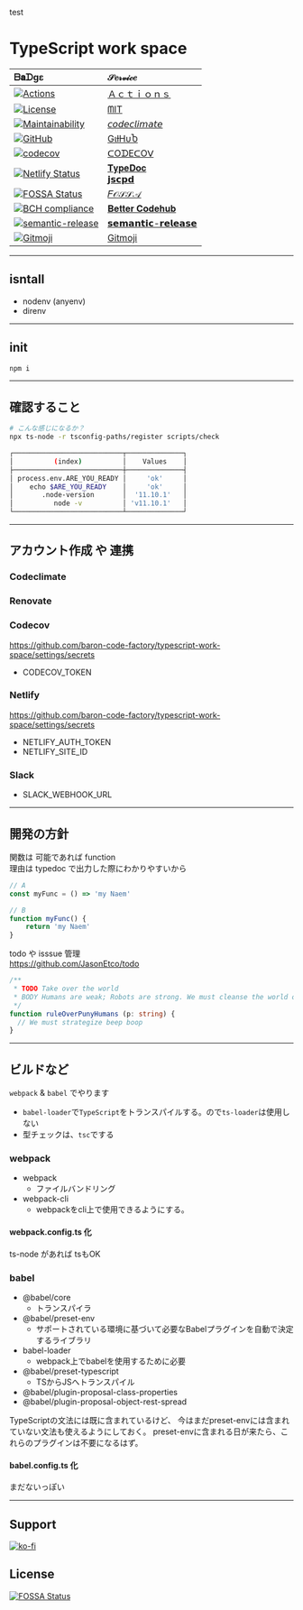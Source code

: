 test


# TypeScript work space

|  ᗷ𝐚ᗪgε | 𝒮𝑒𝓇𝓋𝒾𝒸𝑒 |
|:--------|:------|
|[![Actions](https://github.com/baron-code-factory/typescript-work-space/workflows/Node%20CI/badge.svg)](https://github.com/baron-code-factory/typescript-work-space/actions?workflow=Node+CI)|[Ａｃｔｉｏｎｓ](https://github.com/baron-code-factory/typescript-work-space/actions)
|[![License](https://img.shields.io/github/license/baron-code-factory/typescript-work-space?style=for-the-badge&logo=appveyor)](https://github.com/baron-code-factory/typescript-work-space/blob/master/LICENSE)|[ᗰIT](https://github.com/baron-code-factory/typescript-work-space/blob/master/LICENSE)
|[![Maintainability](https://api.codeclimate.com/v1/badges/f43a6023f2def572942c/maintainability)](https://codeclimate.com/github/baron-code-factory/typescript-work-space/maintainability)|[𝘤𝘰𝘥𝘦𝘤𝘭𝘪𝘮𝘢𝘵𝘦](https://codeclimate.com/github/baron-code-factory/typescript-work-space)
|[![GitHub](https://img.shields.io/badge/(%E3%81%A3%E2%97%94%E2%97%A1%E2%97%94)%E3%81%A3%20%E2%99%A5%20GitHub%20%E2%99%A5-%F0%9F%8D%BA%F0%9F%8D%BA%F0%9F%8D%BA-brightgreen?style=for-the-badge&logo=appveyor)](https://github.com/baronTommy)|[GιƚHυႦ](https://github.com/baronTommy)
|[![codecov](https://codecov.io/gh/baron-code-factory/typescript-work-space/branch/master/graph/badge.svg)](https://codecov.io/gh/baron-code-factory/typescript-work-space)|[ᑕOᗪEᑕOᐯ](https://codecov.io/gh/baron-code-factory/typescript-work-space)
|[![Netlify Status](https://api.netlify.com/api/v1/badges/9ac9d26b-1886-4f56-9ae6-2fa77789c77e/deploy-status)](https://app.netlify.com/sites/naughty-mayer-acdfab/deploys)|[𝐓𝐲𝐩𝐞𝐃𝐨𝐜](https://naughty-mayer-acdfab.netlify.com/typedoc/)<br>[𝗷𝘀𝗰𝗽𝗱](https://naughty-mayer-acdfab.netlify.com/jscpd/jscpd-report.html)
|[![FOSSA Status](https://app.fossa.com/api/projects/git%2Bgithub.com%2Fbaron-code-factory%2Ftypescript-work-space.svg?type=small)](https://app.fossa.com/projects/git%2Bgithub.com%2Fbaron-code-factory%2Ftypescript-work-space?ref=badge_small)|[𝐹𝒪𝒮𝒮𝒜](https://app.fossa.com/projects/git%2Bgithub.com%2Fbaron-code-factory%2Ftypescript-work-space/refs/branch/master/f014046d58177db2f863661167d05e17dd64ceac/preview)|
|[![BCH compliance](https://bettercodehub.com/edge/badge/baron-code-factory/typescript-work-space?branch=master)](https://bettercodehub.com/)|[𝐁𝐞𝐭𝐭𝐞𝐫 𝐂𝐨𝐝𝐞𝐡𝐮𝐛](https://bettercodehub.com)
|[![semantic-release](https://img.shields.io/badge/%20%20%F0%9F%93%A6%F0%9F%9A%80-semantic--release-e10079.svg)](https://github.com/baron-code-factory/typescript-work-space/releases)|[𝘀𝗲𝗺𝗮𝗻𝘁𝗶𝗰-𝗿𝗲𝗹𝗲𝗮𝘀𝗲](https://github.com/baron-code-factory/typescript-work-space/releases)|
|[![Gitmoji](https://img.shields.io/badge/gitmoji-%20😜%20😍-FFDD67.svg?style=flat-square)](https://gitmoji.carloscuesta.me/)|[Gitmoji](https://gitmoji.carloscuesta.me)|

---

## isntall
- nodenv (anyenv)
- direnv

---

## init
```bash
npm i
```

---


## 確認すること

```bash
# こんな感じになるか？
npx ts-node -r tsconfig-paths/register scripts/check

┌───────────────────────────┬──────────────┐
│          (index)          │    Values    │
├───────────────────────────┼──────────────┤
│ process.env.ARE_YOU_READY │     'ok'     │
│    echo $ARE_YOU_READY    │     'ok'     │
│       .node-version       │  '11.10.1'   │
│          node -v          │ 'v11.10.1'   │
└───────────────────────────┴──────────────┘
```

---

## アカウント作成 や 連携
### Codeclimate

### Renovate

### Codecov
https://github.com/baron-code-factory/typescript-work-space/settings/secrets  

- CODECOV_TOKEN

### Netlify
https://github.com/baron-code-factory/typescript-work-space/settings/secrets  

- NETLIFY_AUTH_TOKEN
- NETLIFY_SITE_ID

### Slack

- SLACK_WEBHOOK_URL

---
## 開発の方針
関数は 可能であれば function  
理由は typedoc で出力した際にわかりやすいから  
```ts
// A
const myFunc = () => 'my Naem'

// B
function myFunc() {
    return 'my Naem'
}
```

todo や isssue 管理  
https://github.com/JasonEtco/todo
```ts
/**
 * TODO Take over the world
 * BODY Humans are weak; Robots are strong. We must cleanse the world of the virus that is humanity.
 */
function ruleOverPunyHumans (p: string) {
  // We must strategize beep boop
}
```

---

## ビルドなど
`webpack` & `babel` でやります

- `babel-loader`で`TypeScript`をトランスパイルする。ので`ts-loader`は使用しない
- 型チェックは、`tsc`でする

### webpack
- webpack
    - ファイルバンドリング
- webpack-cli
    - webpackをcli上で使用できるようにする。

#### webpack.config.ts 化
ts-node があれば tsもOK

### babel
- @babel/core
    - トランスパイラ
- @babel/preset-env
    - サポートされている環境に基づいて必要なBabelプラグインを自動で決定するライブラリ
- babel-loader
    - webpack上でbabelを使用するために必要
- @babel/preset-typescript
    - TSからJSへトランスパイル
- @babel/plugin-proposal-class-properties
- @babel/plugin-proposal-object-rest-spread

TypeScriptの文法には既に含まれているけど、
今はまだpreset-envには含まれていない文法も使えるようにしておく。
preset-envに含まれる日が来たら、これらのプラグインは不要になるはず。

#### babel.config.ts 化

まだないっぽい

---

## Support

[![ko-fi](https://www.ko-fi.com/img/githubbutton_sm.svg)](https://ko-fi.com/P5P4150S5)

## License

[![FOSSA Status](https://app.fossa.com/api/projects/git%2Bgithub.com%2Fbaron-code-factory%2Ftypescript-work-space.svg?type=large)](https://app.fossa.com/projects/git%2Bgithub.com%2Fbaron-code-factory%2Ftypescript-work-space?ref=badge_large)
